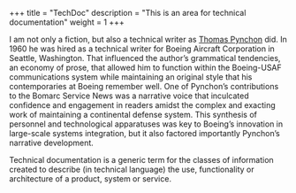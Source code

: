 +++
title = "TechDoc"
description = "This is an area for technical documentation"
weight = 1
+++

I am not only a fiction, but also a technical writer as [Thomas Pynchon](https://en.wikipedia.org/wiki/Thomas_Pynchon) did. In 1960 he was hired as a technical writer for Boeing Aircraft Corporation in Seattle, Washington. That influenced the author’s grammatical tendencies, an economy of prose, that allowed him to function within the Boeing-USAF communications system while maintaining an original style that his contemporaries at Boeing remember well. One of Pynchon’s contributions to the Bomarc Service News was a narrative voice that inculcated confidence and engagement in readers amidst the complex and exacting work of maintaining a continental defense system. This synthesis of personnel and technological apparatuses was key to Boeing’s innovation in large-scale systems integration, but it also factored importantly Pynchon’s narrative development.

Technical documentation is a generic term for the classes of information created to describe (in technical language) the use, functionality or architecture of a product, system or service.